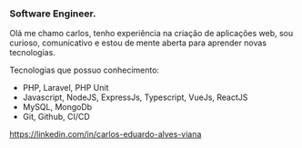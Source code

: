 <h3 align="left">Software Engineer.</h3>

Olá me chamo carlos, tenho experiência na criação de aplicações web, sou curioso, comunicativo e estou de mente aberta para aprender novas tecnologias.

Tecnologias que possuo conhecimento: 
- PHP, Laravel, PHP Unit
- Javascript, NodeJS, ExpressJs, Typescript, VueJs, ReactJS
- MySQL, MongoDb
- Git, Github, CI/CD

https://linkedin.com/in/carlos-eduardo-alves-viana
